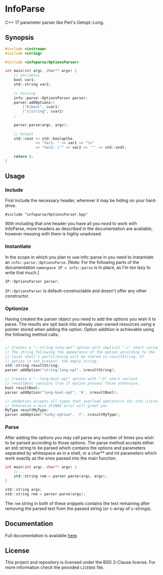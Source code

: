 # InfoParse
C++ 17 parameter parser like Perl's Getopt::Long.

## Synopsis

```objectivec
#include <iostream>
#include <string>

#include <infoparse/OptionsParser>

int main(int argc, char** argv) {
    // Variables
    bool var1;
    std::string var2;
    
    // Parsing
    info::parse::OptionsParser parser;
    parser.addOptions()
        ("b|bool", &var1)
        ("s|string", &var2)
    ;
    
    parser.parse(argc, argv);
    
    // Output
    std::cout << std::boolaplha 
              << "Var1: " << var1 << "\n"
              << "Var2: \"" << var2 << '"' << std::endl;
    
    return 0;
} 
```

## Usage

### Include
First include the necessary header, wherever it may be hiding
on your hard-drive.
```objectivec2
#include "infoparse/OptionsParser.hpp"
```
With including that one header you have all you *need* to work with
InfoParse, more headers as described in the documentation are available,
however messing with them is highly unadvised. 

### Instantiate
In the scope in which you plan to use info::parse in you need to instantiate
an `info::parse::OptionsParse`. 
\[Note: For the following parts of the documentation
`namespace IP = info::parse` is in place, as I'm too lazy to write that much.\]
```objectivec
IP::OptionsParser parser;
```
`IP::OptionsParser` is default-constructable and doesn't offer any other 
constructor.

### Optionize
Having created the parser object you need to add the options you wish it to parse.
The results are spit back into already user-owned resources using 
a pointer stored when adding the option.
Option addition is achievable using the following method calls:
```objectivec

// Creates a "--string-long-opt" option with implicit "-s" short variant
// The string following the appearance of the option according to the
// local shell's partitioning will be stored in resultString. If
// option is not present, the empty string.
std::string resultString;
parser.addOption("string-long-opt", &resultString); 

// Creates a "--long-bool-opt" option with "-b" short variant
// resultBool contains true if option present false otherwise.
bool resultBool;
parser.addOption("long-bool-opt", 'b', &resultBool);

// addOption accepts all types that overload operator>> for std::istream
// Otherwise a nice SFINAE error will greet you
MyType resultMyType;
parser.addOption("funky-option", 'f', &resultMyType);
```

### Parse
After adding the options you may call parse any number of times you wish to
be parsed according to those options.
The parse method accepts either an std::string to be parsed which contains 
the options and parameters separated by whitespace as in a shell, or 
a char** and int parameters which work exactly as the ones passed into the
main function.
```objectivec
int main(int argc, char** argv) {
    //...
    std::string rem = parser.parse(argc, argv);
}
```
```objectivec
std::string args;
std::string rem = parser.parse(args);
```
The `rem` string in both of these snippets contains the text remaining after 
removing the parsed text from the passed string (or c-array of c-strings). 

## Documentation

Full documentation is available [here](https://isbodand.github.io/infoparsed).

## License

This project and repository is licensed under the BSD 3-Clause license.
For more information check the provided `LICENSE` file.

